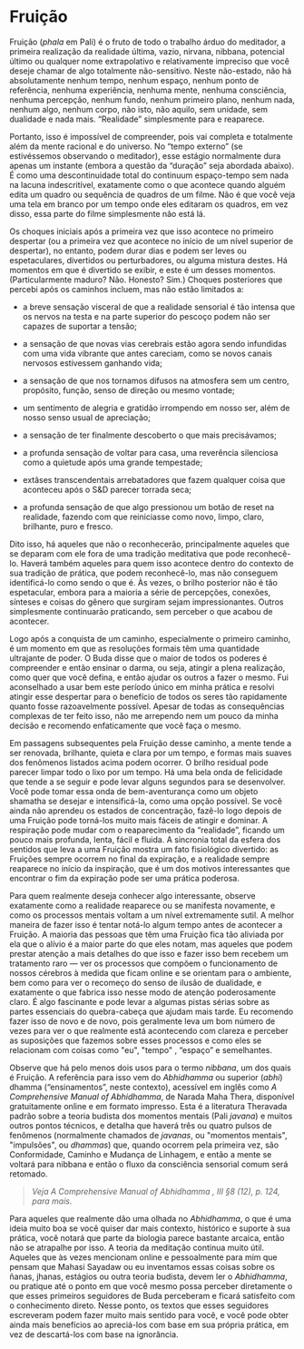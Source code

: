 # Fruição

Fruição (_phala_ em Pali) é o fruto de todo o trabalho árduo do meditador, a primeira realização da realidade última, vazio, nirvana, nibbana, potencial último ou qualquer nome extrapolativo e relativamente impreciso que você deseje chamar de algo totalmente não-sensitivo. Neste não-estado, não há absolutamente nenhum tempo, nenhum espaço, nenhum ponto de referência, nenhuma experiência, nenhuma mente, nenhuma consciência, nenhuma percepção, nenhum fundo, nenhum primeiro plano, nenhum nada, nenhum algo, nenhum corpo, não isto, não aquilo, sem unidade, sem dualidade e nada mais. “Realidade” simplesmente para e reaparece.

Portanto, isso é impossível de compreender, pois vai completa e totalmente além da mente racional e do universo. No “tempo externo” (se estivéssemos observando o meditador), esse estágio normalmente dura apenas um instante (embora a questão da “duração” seja abordada abaixo). É como uma descontinuidade total do continuum espaço-tempo sem nada na lacuna indescritível, exatamente como o que acontece quando alguém edita um quadro ou sequência de quadros de um filme. Não é que você veja uma tela em branco por um tempo onde eles editaram os quadros, em vez disso, essa parte do filme simplesmente não está lá.

Os choques iniciais após a primeira vez que isso acontece no primeiro despertar (ou a primeira vez que acontece no início de um nível superior de despertar), no entanto, podem durar dias e podem ser leves ou espetaculares, divertidos ou perturbadores, ou alguma mistura destes. Há momentos em que é divertido se exibir, e este é um desses momentos. (Particularmente maduro? Não. Honesto? Sim.) Choques posteriores que percebi após os caminhos incluem, mas não estão limitados a:

 - a breve sensação visceral de que a realidade sensorial é tão intensa que os nervos na testa e na parte superior do pescoço podem não ser capazes de suportar a tensão;

 - a sensação de que novas vias cerebrais estão agora sendo infundidas com uma vida vibrante que antes careciam, como se novos canais nervosos estivessem ganhando vida;

 - a sensação de que nos tornamos difusos na atmosfera sem um centro, propósito, função, senso de direção ou mesmo vontade;

 - um sentimento de alegria e gratidão irrompendo em nosso ser, além de nosso senso usual de apreciação;

 - a sensação de ter finalmente descoberto o que mais precisávamos;

 - a profunda sensação de voltar para casa, uma reverência silenciosa como a quietude após uma grande tempestade;

 - extâses transcendentais arrebatadores que fazem qualquer coisa que aconteceu após o S&D parecer torrada seca; 

 - a profunda sensação de que algo pressionou um botão de reset na realidade, fazendo com que reiniciasse como novo, limpo, claro, brilhante, puro e fresco.

Dito isso, há aqueles que não o reconhecerão, principalmente aqueles que se deparam com ele fora de uma tradição meditativa que pode reconhecê-lo. Haverá também aqueles para quem isso acontece dentro do contexto de sua tradição de prática, que podem reconhecê-lo, mas não conseguem identificá-lo como sendo o que é. Às vezes, o brilho posterior não é tão espetacular, embora para a maioria a série de percepções, conexões, sínteses e coisas do gênero que surgiram sejam impressionantes. Outros simplesmente continuarão praticando, sem perceber o que acabou de acontecer.

Logo após a conquista de um caminho, especialmente o primeiro caminho, é um momento em que as resoluções formais têm uma quantidade ultrajante de poder. O Buda disse que o maior de todos os poderes é compreender e então ensinar o darma, ou seja, atingir a plena realização, como quer que você defina, e então ajudar os outros a fazer o mesmo. Fui aconselhado a usar bem este período único em minha prática e resolvi atingir esse despertar para o benefício de todos os seres tão rapidamente quanto fosse razoavelmente possível. Apesar de todas as consequências complexas de ter feito isso, não me arrependo nem um pouco da minha decisão e recomendo enfaticamente que você faça o mesmo.

Em passagens subsequentes pela Fruição desse caminho, a mente tende a ser renovada, brilhante, quieta e clara por um tempo, e formas mais suaves dos fenômenos listados acima podem ocorrer. O brilho residual pode parecer limpar todo o lixo por um tempo. Há uma bela onda de felicidade que tende a se seguir e pode levar alguns segundos para se desenvolver. Você pode tomar essa onda de bem-aventurança como um objeto shamatha se desejar e intensificá-la, como uma opção possível. Se você ainda não aprendeu os estados de concentração, fazê-lo logo depois de uma Fruição pode torná-los muito mais fáceis de atingir e dominar. A respiração pode mudar com o reaparecimento da “realidade”, ficando um pouco mais profunda, lenta, fácil e fluida. A sincronia total da esfera dos sentidos que leva a uma Fruição mostra um fato fisiológico divertido: as Fruições sempre ocorrem no final da expiração, e a realidade sempre reaparece no início da inspiração, que é um dos motivos interessantes que encontrar o fim da expiração pode ser uma prática poderosa.

Para quem realmente deseja conhecer algo interessante, observe exatamente como a realidade reaparece ou se manifesta novamente, e como os processos mentais voltam a um nível extremamente sutil. A melhor maneira de fazer isso é tentar notá-lo algum tempo antes de acontecer a Fruição. A maioria das pessoas que têm uma Fruição fica tão aliviada por ela que o alívio é a maior parte do que eles notam, mas aqueles que podem prestar atenção a mais detalhes do que isso e fazer isso bem recebem um tratamento raro — ver os processos que compõem o funcionamento de nossos cérebros à medida que ficam online e se orientam para o ambiente, bem como para ver o recomeço do senso de ilusão de dualidade, e exatamente o que fabrica isso nesse modo de atenção poderosamente claro. É algo fascinante e pode levar a algumas pistas sérias sobre as partes essenciais do quebra-cabeça que ajudam mais tarde. Eu recomendo fazer isso de novo e de novo, pois geralmente leva um bom número de vezes para ver o que realmente está acontecendo com clareza e perceber as suposições que fazemos sobre esses processos e como eles se relacionam com coisas como "eu", "tempo" , “espaço” e semelhantes.

Observe que há pelo menos dois usos para o termo _nibbana_, um dos quais é Fruição. A referência para isso vem do _Abhidhamma_ ou superior (_abhi_) dhamma (“ensinamentos”, neste contexto), acessível em inglês como _A Comprehensive Manual of Abhidhamma_, de Narada Maha Thera, disponível gratuitamente online e em formato impresso. Esta é a literatura Theravada padrão sobre a teoria budista dos momentos mentais (Pali _javana_) e muitos outros pontos técnicos, e detalha que haverá três ou quatro pulsos de fenômenos (normalmente chamados de _javanas_, ou "momentos mentais", "impulsões", ou _dhammas_) que, quando ocorrem pela primeira vez, são Conformidade, Caminho e Mudança de Linhagem, e então a mente se voltará para nibbana e então o fluxo da consciência sensorial comum será retomado.

> _Veja A Comprehensive Manual of Abhidhamma , III §8 (12), p. 124, para mais._

Para aqueles que realmente dão uma olhada no _Abhidhamma_, o que é uma ideia muito boa se você quiser dar mais contexto, histórico e suporte à sua prática, você notará que parte da biologia parece bastante arcaica, então não se atrapalhe por isso. A teoria da meditação continua muito útil. Aqueles que às vezes mencionam online e pessoalmente para mim que pensam que Mahasi Sayadaw ou eu inventamos essas coisas sobre os ñanas, jhanas, estágios ou outra teoria budista, devem ler o _Abhidhamma_, ou pratique até o ponto em que você mesmo possa perceber diretamente o que esses primeiros seguidores de Buda perceberam e ficará satisfeito com o conhecimento direto. Nesse ponto, os textos que esses seguidores escreveram podem fazer muito mais sentido para você, e você pode obter ainda mais benefícios ao apreciá-los com base em sua própria prática, em vez de descartá-los com base na ignorância.
